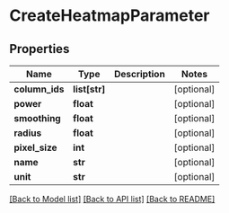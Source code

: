 # CreateHeatmapParameter

## Properties
Name | Type | Description | Notes
------------ | ------------- | ------------- | -------------
**column_ids** | **list[str]** |  | [optional] 
**power** | **float** |  | [optional] 
**smoothing** | **float** |  | [optional] 
**radius** | **float** |  | [optional] 
**pixel_size** | **int** |  | [optional] 
**name** | **str** |  | [optional] 
**unit** | **str** |  | [optional] 

[[Back to Model list]](../README.md#documentation-for-models) [[Back to API list]](../README.md#documentation-for-api-endpoints) [[Back to README]](../README.md)

